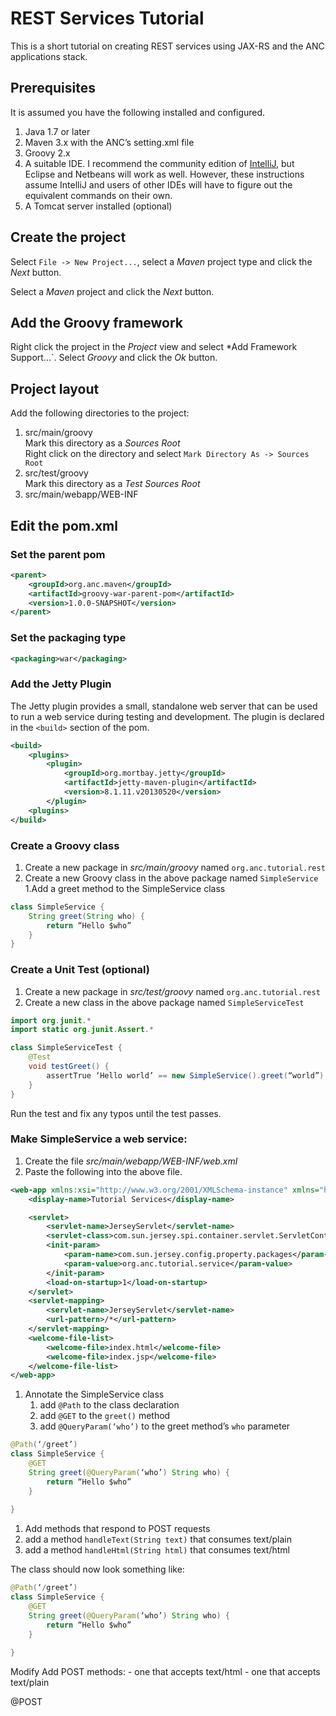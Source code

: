 REST Services Tutorial
==================

This is a short tutorial on creating REST services using JAX-RS and the ANC applications stack.

## Prerequisites

It is assumed you have the following installed and configured.

1. Java 1.7 or later
1. Maven 3.x with the ANC’s setting.xml file
1. Groovy 2.x
1. A suitable IDE. I recommend the community edition of [IntelliJ](http://www.jetbrains.com/idea/download/), but Eclipse and Netbeans will work as well.  However, these instructions assume IntelliJ and users of other IDEs will have to figure out the equivalent commands on their own.
1. A Tomcat server installed (optional)

## Create the project

Select `File -> New Project...`, select a *Maven* project type and click the *Next* button.

Select a *Maven* project and click the *Next* button.

## Add the Groovy framework

Right click the project in the *Project* view and select *Add Framework Support...`. Select *Groovy* and click the
*Ok* button.

## Project layout

Add the following directories to the project:
1. src/main/groovy<br/>
Mark this directory as a *Sources Root*<br/>
Right click on the directory and select `Mark Directory As -> Sources Root`
1. src/test/groovy<br/>
Mark this directory as a *Test Sources Root*
1. src/main/webapp/WEB-INF

## Edit the pom.xml

### Set the parent pom
```xml
<parent>
    <groupId>org.anc.maven</groupId>
    <artifactId>groovy-war-parent-pom</artifactId>
    <version>1.0.0-SNAPSHOT</version>
</parent>
```

### Set the packaging type
```xml
<packaging>war</packaging>
```

### Add the Jetty Plugin

The Jetty plugin provides a small, standalone web server that can be used to run a web service during
testing and development.  The plugin is declared in the `<build>` section of the pom.
```xml
<build>
    <plugins>
        <plugin>
            <groupId>org.mortbay.jetty</groupId>
            <artifactId>jetty-maven-plugin</artifactId>
            <version>8.1.11.v20130520</version>
        </plugin>
    <plugins>
</build>
```
	
### Create a Groovy class

1. Create a new package in *src/main/groovy* named `org.anc.tutorial.rest`
1. Create a new Groovy class in the above package named `SimpleService`
1.Add a greet method to the SimpleService class
```java
class SimpleService {
	String greet(String who) {
		return “Hello $who”
	}
}
```

### Create a Unit Test (optional)

1. Create a new package in *src/test/groovy* named `org.anc.tutorial.rest`
1. Create a new class in the above package named `SimpleServiceTest`

```java
import org.junit.*
import static org.junit.Assert.*

class SimpleServiceTest {
	@Test
	void testGreet() {
		assertTrue ‘Hello world’ == new SimpleService().greet(“world”)
	}
}
```
Run the test and fix any typos until the test passes.

### Make SimpleService a web service:

1. Create the file *src/main/webapp/WEB-INF/web.xml*
1. Paste the following into the above file.<br/>
```xml
<web-app xmlns:xsi="http://www.w3.org/2001/XMLSchema-instance" xmlns="http://java.sun.com/xml/ns/javaee" xmlns:web="http://java.sun.com/xml/ns/javaee/web-app_3_0.xsd" xsi:schemaLocation="http://java.sun.com/xml/ns/javaee http://java.sun.com/xml/ns/javaee/web-app_3_0.xsd" id="WebApp_ID" version="3.0">
    <display-name>Tutorial Services</display-name>

    <servlet>
        <servlet-name>JerseyServlet</servlet-name>
        <servlet-class>com.sun.jersey.spi.container.servlet.ServletContainer</servlet-class>
        <init-param>
            <param-name>com.sun.jersey.config.property.packages</param-name>
            <param-value>org.anc.tutorial.service</param-value>
        </init-param>
        <load-on-startup>1</load-on-startup>
    </servlet>
    <servlet-mapping>
        <servlet-name>JerseyServlet</servlet-name>
        <url-pattern>/*</url-pattern>
    </servlet-mapping>
    <welcome-file-list>
        <welcome-file>index.html</welcome-file>
        <welcome-file>index.jsp</welcome-file>
    </welcome-file-list>
</web-app>
```
1. Annotate the SimpleService class
    1. add `@Path` to the class declaration
    1. add `@GET` to the `greet()` method
	1. add `@QueryParam(‘who’)` to the greet method’s `who` parameter
	
```java
@Path(‘/greet’)
class SimpleService {
	@GET
	String greet(@QueryParam(‘who’) String who) {
		return “Hello $who”
	}
	
}		
```
	
1. Add methods that respond to POST requests
 1. add a method `handleText(String text)` that consumes text/plain
 1. add a method `handleHtml(String html)` that consumes text/html
 
The class should  now look something like:

```java
@Path(‘/greet’)
class SimpleService {
	@GET
	String greet(@QueryParam(‘who’) String who) {
		return “Hello $who”
	}
	
}		
```
Modify
Add POST methods:
	- one that accepts text/html
	- one that accepts text/plain

@POST
